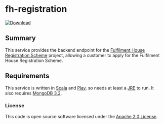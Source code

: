 
# fh-registration

[ ![Download](https://api.bintray.com/packages/hmrc/releases/fh-registration/images/download.svg) ](https://bintray.com/hmrc/releases/fh-registration/_latestVersion)


## Summary

This service provides the backend endpoint for the [Fulfilment House Registration Scheme](https://www.gov.uk/guidance/fulfilment-house-due-diligence-scheme) project, allowing a customer to apply for the Fulfilment House Registration Scheme.

## Requirements

This service is written in [Scala](http://www.scala-lang.org/) and [Play](http://playframework.com/), so needs at least a [JRE] to run. It also
requires [MongoDB 3.2](https://www.mongodb.com/).

### License

This code is open source software licensed under the [Apache 2.0 License]("http://www.apache.org/licenses/LICENSE-2.0.html").

[JRE]: http://www.oracle.com/technetwork/java/javase/overview/index.html